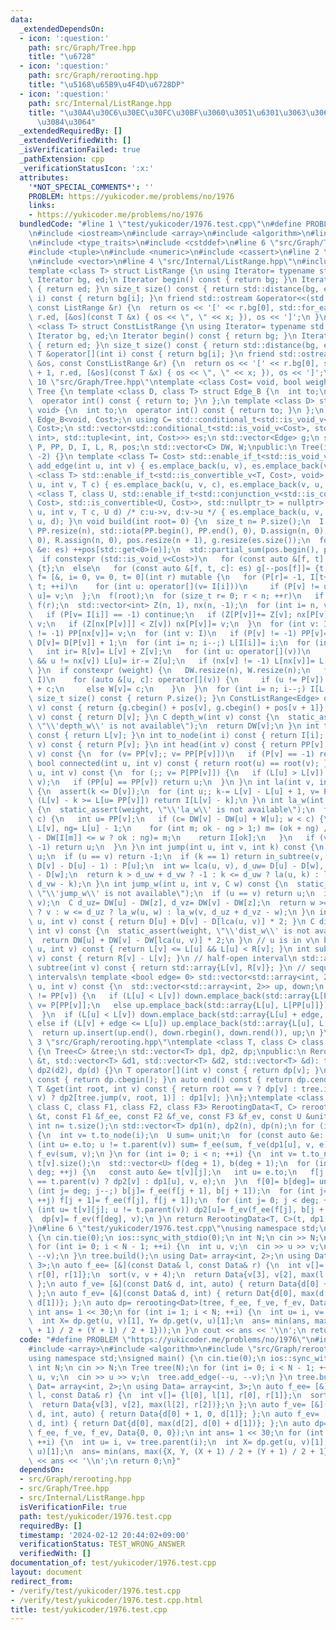 ```yaml
---
data:
  _extendedDependsOn:
  - icon: ':question:'
    path: src/Graph/Tree.hpp
    title: "\u6728"
  - icon: ':question:'
    path: src/Graph/rerooting.hpp
    title: "\u5168\u65B9\u4F4D\u6728DP"
  - icon: ':question:'
    path: src/Internal/ListRange.hpp
    title: "\u30A4\u30C6\u30EC\u30FC\u30BF\u3060\u3051\u6301\u3063\u3066\u304A\u304F\
      \u3084\u3064"
  _extendedRequiredBy: []
  _extendedVerifiedWith: []
  _isVerificationFailed: true
  _pathExtension: cpp
  _verificationStatusIcon: ':x:'
  attributes:
    '*NOT_SPECIAL_COMMENTS*': ''
    PROBLEM: https://yukicoder.me/problems/no/1976
    links:
    - https://yukicoder.me/problems/no/1976
  bundledCode: "#line 1 \"test/yukicoder/1976.test.cpp\"\n#define PROBLEM \"https://yukicoder.me/problems/no/1976\"\
    \n#include <iostream>\n#include <array>\n#include <algorithm>\n#line 2 \"src/Graph/Tree.hpp\"\
    \n#include <type_traits>\n#include <cstddef>\n#line 6 \"src/Graph/Tree.hpp\"\n\
    #include <tuple>\n#include <numeric>\n#include <cassert>\n#line 2 \"src/Internal/ListRange.hpp\"\
    \n#include <vector>\n#line 4 \"src/Internal/ListRange.hpp\"\n#include <iterator>\n\
    template <class T> struct ListRange {\n using Iterator= typename std::vector<T>::iterator;\n\
    \ Iterator bg, ed;\n Iterator begin() const { return bg; }\n Iterator end() const\
    \ { return ed; }\n size_t size() const { return std::distance(bg, ed); }\n T &operator[](int\
    \ i) const { return bg[i]; }\n friend std::ostream &operator<<(std::ostream &os,\
    \ const ListRange &r) {\n  return os << '[' << r.bg[0], std::for_each(r.bg + 1,\
    \ r.ed, [&os](const T &x) { os << \", \" << x; }), os << ']';\n }\n};\ntemplate\
    \ <class T> struct ConstListRange {\n using Iterator= typename std::vector<T>::const_iterator;\n\
    \ Iterator bg, ed;\n Iterator begin() const { return bg; }\n Iterator end() const\
    \ { return ed; }\n size_t size() const { return std::distance(bg, ed); }\n const\
    \ T &operator[](int i) const { return bg[i]; }\n friend std::ostream &operator<<(std::ostream\
    \ &os, const ConstListRange &r) {\n  return os << '[' << r.bg[0], std::for_each(r.bg\
    \ + 1, r.ed, [&os](const T &x) { os << \", \" << x; }), os << ']';\n }\n};\n#line\
    \ 10 \"src/Graph/Tree.hpp\"\ntemplate <class Cost= void, bool weight= false> class\
    \ Tree {\n template <class D, class T> struct Edge_B {\n  int to;\n  T cost;\n\
    \  operator int() const { return to; }\n };\n template <class D> struct Edge_B<D,\
    \ void> {\n  int to;\n  operator int() const { return to; }\n };\n using Edge=\
    \ Edge_B<void, Cost>;\n using C= std::conditional_t<std::is_void_v<Cost>, std::nullptr_t,\
    \ Cost>;\n std::vector<std::conditional_t<std::is_void_v<Cost>, std::pair<int,\
    \ int>, std::tuple<int, int, Cost>>> es;\n std::vector<Edge> g;\n std::vector<int>\
    \ P, PP, D, I, L, R, pos;\n std::vector<C> DW, W;\npublic:\n Tree(int n): P(n,\
    \ -2) {}\n template <class T= Cost> std::enable_if_t<std::is_void_v<T>, void>\
    \ add_edge(int u, int v) { es.emplace_back(u, v), es.emplace_back(v, u); }\n template\
    \ <class T> std::enable_if_t<std::is_convertible_v<T, Cost>, void> add_edge(int\
    \ u, int v, T c) { es.emplace_back(u, v, c), es.emplace_back(v, u, c); }\n template\
    \ <class T, class U, std::enable_if_t<std::conjunction_v<std::is_convertible<T,\
    \ Cost>, std::is_convertible<U, Cost>>, std::nullptr_t> = nullptr> void add_edge(int\
    \ u, int v, T c, U d) /* c:u->v, d:v->u */ { es.emplace_back(u, v, c), es.emplace_back(v,\
    \ u, d); }\n void build(int root= 0) {\n  size_t n= P.size();\n  I.resize(n),\
    \ PP.resize(n), std::iota(PP.begin(), PP.end(), 0), D.assign(n, 0), L.assign(n,\
    \ 0), R.assign(n, 0), pos.resize(n + 1), g.resize(es.size());\n  for (const auto\
    \ &e: es) ++pos[std::get<0>(e)];\n  std::partial_sum(pos.begin(), pos.end(), pos.begin());\n\
    \  if constexpr (std::is_void_v<Cost>)\n   for (const auto &[f, t]: es) g[--pos[f]]=\
    \ {t};\n  else\n   for (const auto &[f, t, c]: es) g[--pos[f]]= {t, c};\n  auto\
    \ f= [&, i= 0, v= 0, t= 0](int r) mutable {\n   for (P[r]= -1, I[t++]= r; i <\
    \ t; ++i)\n    for (int u: operator[](v= I[i]))\n     if (P[v] != u) P[I[t++]=\
    \ u]= v;\n  };\n  f(root);\n  for (size_t r= 0; r < n; ++r)\n   if (P[r] == -2)\
    \ f(r);\n  std::vector<int> Z(n, 1), nx(n, -1);\n  for (int i= n, v; i--;) {\n\
    \   if (P[v= I[i]] == -1) continue;\n   if (Z[P[v]]+= Z[v]; nx[P[v]] == -1) nx[P[v]]=\
    \ v;\n   if (Z[nx[P[v]]] < Z[v]) nx[P[v]]= v;\n  }\n  for (int v: I)\n   if (nx[v]\
    \ != -1) PP[nx[v]]= v;\n  for (int v: I)\n   if (P[v] != -1) PP[v]= PP[PP[v]],\
    \ D[v]= D[P[v]] + 1;\n  for (int i= n; i--;) L[I[i]]= i;\n  for (int v: I) {\n\
    \   int ir= R[v]= L[v] + Z[v];\n   for (int u: operator[](v))\n    if (u != P[v]\
    \ && u != nx[v]) L[u]= ir-= Z[u];\n   if (nx[v] != -1) L[nx[v]]= L[v] + 1;\n \
    \ }\n  if constexpr (weight) {\n   DW.resize(n), W.resize(n);\n   for (int v:\
    \ I)\n    for (auto &[u, c]: operator[](v)) {\n     if (u != P[v]) DW[u]= DW[v]\
    \ + c;\n     else W[v]= c;\n    }\n  }\n  for (int i= n; i--;) I[L[i]]= i;\n }\n\
    \ size_t size() const { return P.size(); }\n ConstListRange<Edge> operator[](int\
    \ v) const { return {g.cbegin() + pos[v], g.cbegin() + pos[v + 1]}; }\n int depth(int\
    \ v) const { return D[v]; }\n C depth_w(int v) const {\n  static_assert(weight,\
    \ \"\\'depth_w\\' is not available\");\n  return DW[v];\n }\n int to_seq(int v)\
    \ const { return L[v]; }\n int to_node(int i) const { return I[i]; }\n int parent(int\
    \ v) const { return P[v]; }\n int head(int v) const { return PP[v]; }\n int root(int\
    \ v) const {\n  for (v= PP[v];; v= PP[P[v]])\n   if (P[v] == -1) return v;\n }\n\
    \ bool connected(int u, int v) const { return root(u) == root(v); }\n int lca(int\
    \ u, int v) const {\n  for (;; v= P[PP[v]]) {\n   if (L[u] > L[v]) std::swap(u,\
    \ v);\n   if (PP[u] == PP[v]) return u;\n  }\n }\n int la(int v, int k) const\
    \ {\n  assert(k <= D[v]);\n  for (int u;; k-= L[v] - L[u] + 1, v= P[u])\n   if\
    \ (L[v] - k >= L[u= PP[v]]) return I[L[v] - k];\n }\n int la_w(int v, C w) const\
    \ {\n  static_assert(weight, \"\\'la_w\\' is not available\");\n  for (C c;; w-=\
    \ c) {\n   int u= PP[v];\n   if (c= DW[v] - DW[u] + W[u]; w < c) {\n    int ok=\
    \ L[v], ng= L[u] - 1;\n    for (int m; ok - ng > 1;) m= (ok + ng) / 2, (DW[v]\
    \ - DW[I[m]] <= w ? ok : ng)= m;\n    return I[ok];\n   }\n   if (v= P[u]; v ==\
    \ -1) return u;\n  }\n }\n int jump(int u, int v, int k) const {\n  if (!k) return\
    \ u;\n  if (u == v) return -1;\n  if (k == 1) return in_subtree(v, u) ? la(v,\
    \ D[v] - D[u] - 1) : P[u];\n  int w= lca(u, v), d_uw= D[u] - D[w], d_vw= D[v]\
    \ - D[w];\n  return k > d_uw + d_vw ? -1 : k <= d_uw ? la(u, k) : la(v, d_uw +\
    \ d_vw - k);\n }\n int jump_w(int u, int v, C w) const {\n  static_assert(weight,\
    \ \"\\'jump_w\\' is not available\");\n  if (u == v) return u;\n  int z= lca(u,\
    \ v);\n  C d_uz= DW[u] - DW[z], d_vz= DW[v] - DW[z];\n  return w >= d_uz + d_vz\
    \ ? v : w <= d_uz ? la_w(u, w) : la_w(v, d_uz + d_vz - w);\n }\n int dist(int\
    \ u, int v) const { return D[u] + D[v] - D[lca(u, v)] * 2; }\n C dist_w(int u,\
    \ int v) const {\n  static_assert(weight, \"\\'dist_w\\' is not available\");\n\
    \  return DW[u] + DW[v] - DW[lca(u, v)] * 2;\n }\n // u is in v\n bool in_subtree(int\
    \ u, int v) const { return L[v] <= L[u] && L[u] < R[v]; }\n int subtree_size(int\
    \ v) const { return R[v] - L[v]; }\n // half-open interval\n std::array<int, 2>\
    \ subtree(int v) const { return std::array{L[v], R[v]}; }\n // sequence of closed\
    \ intervals\n template <bool edge= 0> std::vector<std::array<int, 2>> path(int\
    \ u, int v) const {\n  std::vector<std::array<int, 2>> up, down;\n  while (PP[u]\
    \ != PP[v]) {\n   if (L[u] < L[v]) down.emplace_back(std::array{L[PP[v]], L[v]}),\
    \ v= P[PP[v]];\n   else up.emplace_back(std::array{L[u], L[PP[u]]}), u= P[PP[u]];\n\
    \  }\n  if (L[u] < L[v]) down.emplace_back(std::array{L[u] + edge, L[v]});\n \
    \ else if (L[v] + edge <= L[u]) up.emplace_back(std::array{L[u], L[v] + edge});\n\
    \  return up.insert(up.end(), down.rbegin(), down.rend()), up;\n }\n};\n#line\
    \ 3 \"src/Graph/rerooting.hpp\"\ntemplate <class T, class C> class RerootingData\
    \ {\n Tree<C> &tree;\n std::vector<T> dp1, dp2, dp;\npublic:\n RerootingData(Tree<C>\
    \ &t, std::vector<T> &d1, std::vector<T> &d2, std::vector<T> &d): tree(t), dp1(d1),\
    \ dp2(d2), dp(d) {}\n T operator[](int v) const { return dp[v]; }\n auto begin()\
    \ const { return dp.cbegin(); }\n auto end() const { return dp.cend(); }\n const\
    \ T &get(int root, int v) const { return root == v ? dp[v] : tree.in_subtree(root,\
    \ v) ? dp2[tree.jump(v, root, 1)] : dp1[v]; }\n};\ntemplate <class T, class U,\
    \ class C, class F1, class F2, class F3> RerootingData<T, C> rerooting(Tree<C>\
    \ &t, const F1 &f_ee, const F2 &f_ve, const F3 &f_ev, const U &unit) {\n const\
    \ int n= t.size();\n std::vector<T> dp1(n), dp2(n), dp(n);\n for (int i= n; i--;)\
    \ {\n  int v= t.to_node(i);\n  U sum= unit;\n  for (const auto &e: t[v])\n   if\
    \ (int u= e.to; u != t.parent(v)) sum= f_ee(sum, f_ve(dp1[u], v, e));\n  dp1[v]=\
    \ f_ev(sum, v);\n }\n for (int i= 0; i < n; ++i) {\n  int v= t.to_node(i), deg=\
    \ t[v].size();\n  std::vector<U> f(deg + 1), b(deg + 1);\n  for (int j= 0; j <\
    \ deg; ++j) {\n   const auto &e= t[v][j];\n   int u= e.to;\n   f[j + 1]= f_ve(u\
    \ == t.parent(v) ? dp2[v] : dp1[u], v, e);\n  }\n  f[0]= b[deg]= unit;\n  for\
    \ (int j= deg; j--;) b[j]= f_ee(f[j + 1], b[j + 1]);\n  for (int j= 0; j < deg;\
    \ ++j) f[j + 1]= f_ee(f[j], f[j + 1]);\n  for (int j= 0; j < deg; ++j)\n   if\
    \ (int u= t[v][j]; u != t.parent(v)) dp2[u]= f_ev(f_ee(f[j], b[j + 1]), v);\n\
    \  dp[v]= f_ev(f[deg], v);\n }\n return RerootingData<T, C>(t, dp1, dp2, dp);\n\
    }\n#line 6 \"test/yukicoder/1976.test.cpp\"\nusing namespace std;\nsigned main()\
    \ {\n cin.tie(0);\n ios::sync_with_stdio(0);\n int N;\n cin >> N;\n Tree tree(N);\n\
    \ for (int i= 0; i < N - 1; ++i) {\n  int u, v;\n  cin >> u >> v;\n  tree.add_edge(--u,\
    \ --v);\n }\n tree.build();\n using Dat= array<int, 2>;\n using Data= array<int,\
    \ 3>;\n auto f_ee= [&](const Data& l, const Data& r) {\n  int v[]= {l[0], l[1],\
    \ r[0], r[1]};\n  sort(v, v + 4);\n  return Data{v[3], v[2], max(l[2], r[2])};\n\
    \ };\n auto f_ve= [&](const Dat& d, int, auto) { return Data{d[0] + 1, 0, d[1]};\
    \ };\n auto f_ev= [&](const Data& d, int) { return Dat{d[0], max(d[2], d[0] +\
    \ d[1])}; };\n auto dp= rerooting<Dat>(tree, f_ee, f_ve, f_ev, Data{0, 0, 0});\n\
    \ int ans= 1 << 30;\n for (int i= 1; i < N; ++i) {\n  int u= i, v= tree.parent(i);\n\
    \  int X= dp.get(u, v)[1], Y= dp.get(v, u)[1];\n  ans= min(ans, max({X, Y, (X\
    \ + 1) / 2 + (Y + 1) / 2 + 1}));\n }\n cout << ans << '\\n';\n return 0;\n}\n"
  code: "#define PROBLEM \"https://yukicoder.me/problems/no/1976\"\n#include <iostream>\n\
    #include <array>\n#include <algorithm>\n#include \"src/Graph/rerooting.hpp\"\n\
    using namespace std;\nsigned main() {\n cin.tie(0);\n ios::sync_with_stdio(0);\n\
    \ int N;\n cin >> N;\n Tree tree(N);\n for (int i= 0; i < N - 1; ++i) {\n  int\
    \ u, v;\n  cin >> u >> v;\n  tree.add_edge(--u, --v);\n }\n tree.build();\n using\
    \ Dat= array<int, 2>;\n using Data= array<int, 3>;\n auto f_ee= [&](const Data&\
    \ l, const Data& r) {\n  int v[]= {l[0], l[1], r[0], r[1]};\n  sort(v, v + 4);\n\
    \  return Data{v[3], v[2], max(l[2], r[2])};\n };\n auto f_ve= [&](const Dat&\
    \ d, int, auto) { return Data{d[0] + 1, 0, d[1]}; };\n auto f_ev= [&](const Data&\
    \ d, int) { return Dat{d[0], max(d[2], d[0] + d[1])}; };\n auto dp= rerooting<Dat>(tree,\
    \ f_ee, f_ve, f_ev, Data{0, 0, 0});\n int ans= 1 << 30;\n for (int i= 1; i < N;\
    \ ++i) {\n  int u= i, v= tree.parent(i);\n  int X= dp.get(u, v)[1], Y= dp.get(v,\
    \ u)[1];\n  ans= min(ans, max({X, Y, (X + 1) / 2 + (Y + 1) / 2 + 1}));\n }\n cout\
    \ << ans << '\\n';\n return 0;\n}"
  dependsOn:
  - src/Graph/rerooting.hpp
  - src/Graph/Tree.hpp
  - src/Internal/ListRange.hpp
  isVerificationFile: true
  path: test/yukicoder/1976.test.cpp
  requiredBy: []
  timestamp: '2024-02-12 20:44:02+09:00'
  verificationStatus: TEST_WRONG_ANSWER
  verifiedWith: []
documentation_of: test/yukicoder/1976.test.cpp
layout: document
redirect_from:
- /verify/test/yukicoder/1976.test.cpp
- /verify/test/yukicoder/1976.test.cpp.html
title: test/yukicoder/1976.test.cpp
---
```

